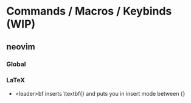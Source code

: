 # Commands / Macros / Keybinds (WIP)
## neovim
### Global
### LaTeX
- \<leader\>bf inserts \textbf{} and puts you in insert mode between {}
